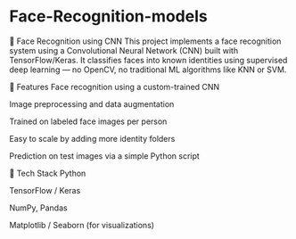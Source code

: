 # Face-Recognition-models
🧠 Face Recognition using CNN
This project implements a face recognition system using a Convolutional Neural Network (CNN) built with TensorFlow/Keras. It classifies faces into known identities using supervised deep learning — no OpenCV, no traditional ML algorithms like KNN or SVM.

📌 Features
Face recognition using a custom-trained CNN

Image preprocessing and data augmentation

Trained on labeled face images per person

Easy to scale by adding more identity folders

Prediction on test images via a simple Python script

🧱 Tech Stack
Python

TensorFlow / Keras

NumPy, Pandas

Matplotlib / Seaborn (for visualizations)

